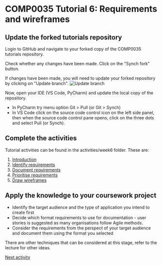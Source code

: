 # COMP0035 Tutorial 6: Requirements and wireframes

## Update the forked tutorials repository

Login to GitHub and navigate to your forked copy of the COMP0035 tutorials repository.

Check whether any changes have been made. Click on the "Synch fork" button.

If changes have been made, you will need to update your forked repository by clicking on "Update branch".
![Update branch](../img/gh-update-branch.png)

Now, open your IDE (VS Code, PyCharm) and update the local copy of the repository.

- In PyCharm try menu option Git > Pull  (or Git > Synch)
- In VS Code click on the source code control icon on the left side panel, then when the source code control pane opens,
  click on the three dots and select Pull (or Synch).

## Complete the activities

Tutorial activities can be found in the activities/week6 folder. These are:

1. [Introduction](6-1-introduction.md)
2. [Identify requirements](6-2-identify-requirements.md)
3. [Document requirements](6-3-document-requirements.md)
4. [Prioritise requirements](6-4-prioritise-requirements.md)
5. [Draw wireframes](6-5-wireframes.md)

## Apply the knowledge to your coursework project

- Identify the target audience and the type of application you intend to create first
- Decide which format requirements to use for documentation - user stories is suggested as many organisations follow
  Agile methods.
- Consider the requirements from the perspect of your target audience and document them using the format you selected

There are other techniques that can be considered at this stage, refer to the lecture for other ideas.

[Next activity](6-1-introduction.md)